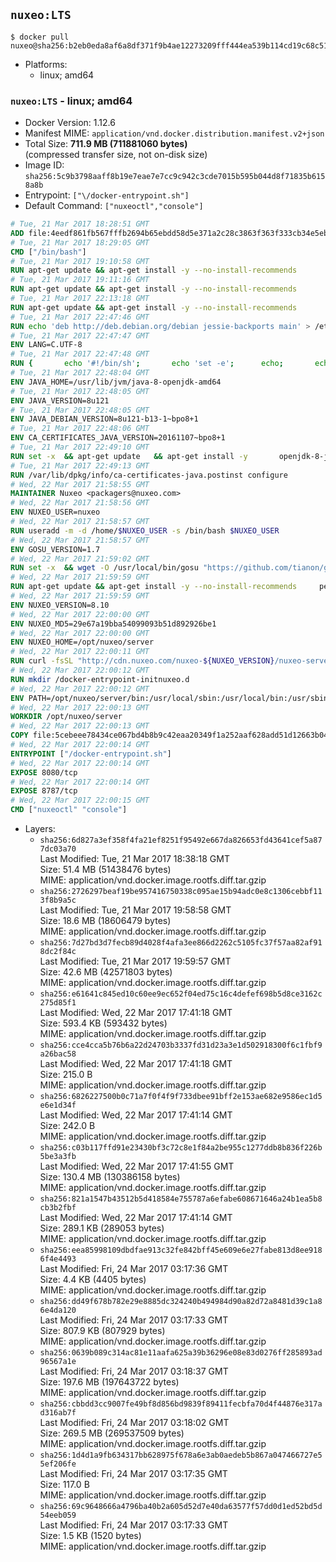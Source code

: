 ## `nuxeo:LTS`

```console
$ docker pull nuxeo@sha256:b2eb0eda8af6a8df371f9b4ae12273209fff444ea539b114cd19c68c5190968e
```

-	Platforms:
	-	linux; amd64

### `nuxeo:LTS` - linux; amd64

-	Docker Version: 1.12.6
-	Manifest MIME: `application/vnd.docker.distribution.manifest.v2+json`
-	Total Size: **711.9 MB (711881060 bytes)**  
	(compressed transfer size, not on-disk size)
-	Image ID: `sha256:5c9b3798aaff8b19e7eae7e7cc9c942c3cde7015b595b044d8f71835b6158a8b`
-	Entrypoint: `["\/docker-entrypoint.sh"]`
-	Default Command: `["nuxeoctl","console"]`

```dockerfile
# Tue, 21 Mar 2017 18:28:51 GMT
ADD file:4eedf861fb567fffb2694b65ebdd58d5e371a2c28c3863f363f333cb34e5eb7b in / 
# Tue, 21 Mar 2017 18:29:05 GMT
CMD ["/bin/bash"]
# Tue, 21 Mar 2017 19:10:58 GMT
RUN apt-get update && apt-get install -y --no-install-recommends 		ca-certificates 		curl 		wget 	&& rm -rf /var/lib/apt/lists/*
# Tue, 21 Mar 2017 19:11:16 GMT
RUN apt-get update && apt-get install -y --no-install-recommends 		bzr 		git 		mercurial 		openssh-client 		subversion 				procps 	&& rm -rf /var/lib/apt/lists/*
# Tue, 21 Mar 2017 22:13:18 GMT
RUN apt-get update && apt-get install -y --no-install-recommends 		bzip2 		unzip 		xz-utils 	&& rm -rf /var/lib/apt/lists/*
# Tue, 21 Mar 2017 22:47:46 GMT
RUN echo 'deb http://deb.debian.org/debian jessie-backports main' > /etc/apt/sources.list.d/jessie-backports.list
# Tue, 21 Mar 2017 22:47:47 GMT
ENV LANG=C.UTF-8
# Tue, 21 Mar 2017 22:47:48 GMT
RUN { 		echo '#!/bin/sh'; 		echo 'set -e'; 		echo; 		echo 'dirname "$(dirname "$(readlink -f "$(which javac || which java)")")"'; 	} > /usr/local/bin/docker-java-home 	&& chmod +x /usr/local/bin/docker-java-home
# Tue, 21 Mar 2017 22:48:04 GMT
ENV JAVA_HOME=/usr/lib/jvm/java-8-openjdk-amd64
# Tue, 21 Mar 2017 22:48:05 GMT
ENV JAVA_VERSION=8u121
# Tue, 21 Mar 2017 22:48:05 GMT
ENV JAVA_DEBIAN_VERSION=8u121-b13-1~bpo8+1
# Tue, 21 Mar 2017 22:48:06 GMT
ENV CA_CERTIFICATES_JAVA_VERSION=20161107~bpo8+1
# Tue, 21 Mar 2017 22:49:10 GMT
RUN set -x 	&& apt-get update 	&& apt-get install -y 		openjdk-8-jdk="$JAVA_DEBIAN_VERSION" 		ca-certificates-java="$CA_CERTIFICATES_JAVA_VERSION" 	&& rm -rf /var/lib/apt/lists/* 	&& [ "$JAVA_HOME" = "$(docker-java-home)" ]
# Tue, 21 Mar 2017 22:49:13 GMT
RUN /var/lib/dpkg/info/ca-certificates-java.postinst configure
# Wed, 22 Mar 2017 21:58:55 GMT
MAINTAINER Nuxeo <packagers@nuxeo.com>
# Wed, 22 Mar 2017 21:58:56 GMT
ENV NUXEO_USER=nuxeo
# Wed, 22 Mar 2017 21:58:57 GMT
RUN useradd -m -d /home/$NUXEO_USER -s /bin/bash $NUXEO_USER
# Wed, 22 Mar 2017 21:58:57 GMT
ENV GOSU_VERSION=1.7
# Wed, 22 Mar 2017 21:59:02 GMT
RUN set -x 	&& wget -O /usr/local/bin/gosu "https://github.com/tianon/gosu/releases/download/$GOSU_VERSION/gosu-$(dpkg --print-architecture)" 	&& wget -O /usr/local/bin/gosu.asc "https://github.com/tianon/gosu/releases/download/$GOSU_VERSION/gosu-$(dpkg --print-architecture).asc" 	&& export GNUPGHOME="$(mktemp -d)" 	&& gpg --keyserver ha.pool.sks-keyservers.net --recv-keys B42F6819007F00F88E364FD4036A9C25BF357DD4 	&& gpg --batch --verify /usr/local/bin/gosu.asc /usr/local/bin/gosu 	&& rm -r "$GNUPGHOME" /usr/local/bin/gosu.asc 	&& chmod +x /usr/local/bin/gosu 	&& gosu nobody true
# Wed, 22 Mar 2017 21:59:59 GMT
RUN apt-get update && apt-get install -y --no-install-recommends     perl     locales     pwgen     imagemagick     ffmpeg2theora     ufraw     poppler-utils     libreoffice     libwpd-tools     exiftool     ghostscript  && rm -rf /var/lib/apt/lists/*
# Wed, 22 Mar 2017 21:59:59 GMT
ENV NUXEO_VERSION=8.10
# Wed, 22 Mar 2017 22:00:00 GMT
ENV NUXEO_MD5=29e67a19bba54099093b51d892926be1
# Wed, 22 Mar 2017 22:00:00 GMT
ENV NUXEO_HOME=/opt/nuxeo/server
# Wed, 22 Mar 2017 22:00:11 GMT
RUN curl -fsSL "http://cdn.nuxeo.com/nuxeo-${NUXEO_VERSION}/nuxeo-server-${NUXEO_VERSION}-tomcat.zip" -o /tmp/nuxeo-distribution-tomcat.zip     && echo "$NUXEO_MD5 /tmp/nuxeo-distribution-tomcat.zip" | md5sum -c -     && mkdir -p /tmp/nuxeo-distribution $(dirname $NUXEO_HOME)     && unzip -q -d /tmp/nuxeo-distribution /tmp/nuxeo-distribution-tomcat.zip     && DISTDIR=$(/bin/ls /tmp/nuxeo-distribution | head -n 1)     && mv /tmp/nuxeo-distribution/$DISTDIR $NUXEO_HOME     && sed -i -e "s/^org.nuxeo.distribution.package.*/org.nuxeo.distribution.package=docker/" $NUXEO_HOME/templates/common/config/distribution.properties     && rm -rf /tmp/nuxeo-distribution*     && chmod +x $NUXEO_HOME/bin/*ctl $NUXEO_HOME/bin/*.sh
# Wed, 22 Mar 2017 22:00:12 GMT
RUN mkdir /docker-entrypoint-initnuxeo.d
# Wed, 22 Mar 2017 22:00:12 GMT
ENV PATH=/opt/nuxeo/server/bin:/usr/local/sbin:/usr/local/bin:/usr/sbin:/usr/bin:/sbin:/bin
# Wed, 22 Mar 2017 22:00:13 GMT
WORKDIR /opt/nuxeo/server
# Wed, 22 Mar 2017 22:00:13 GMT
COPY file:5cebeee78434ce067bd4b8b9c42eaa20349f1a252aaf628add51d12663b04917 in / 
# Wed, 22 Mar 2017 22:00:14 GMT
ENTRYPOINT ["/docker-entrypoint.sh"]
# Wed, 22 Mar 2017 22:00:14 GMT
EXPOSE 8080/tcp
# Wed, 22 Mar 2017 22:00:14 GMT
EXPOSE 8787/tcp
# Wed, 22 Mar 2017 22:00:15 GMT
CMD ["nuxeoctl" "console"]
```

-	Layers:
	-	`sha256:6d827a3ef358f4fa21ef8251f95492e667da826653fd43641cef5a877dc03a70`  
		Last Modified: Tue, 21 Mar 2017 18:38:18 GMT  
		Size: 51.4 MB (51438476 bytes)  
		MIME: application/vnd.docker.image.rootfs.diff.tar.gzip
	-	`sha256:2726297beaf19be957416750338c095ae15b94adc0e8c1306cebbf113f8b9a5c`  
		Last Modified: Tue, 21 Mar 2017 19:58:58 GMT  
		Size: 18.6 MB (18606479 bytes)  
		MIME: application/vnd.docker.image.rootfs.diff.tar.gzip
	-	`sha256:7d27bd3d7fecb89d4028f4afa3ee866d2262c5105fc37f57aa82af918dc2f84c`  
		Last Modified: Tue, 21 Mar 2017 19:59:57 GMT  
		Size: 42.6 MB (42571803 bytes)  
		MIME: application/vnd.docker.image.rootfs.diff.tar.gzip
	-	`sha256:e61641c845ed10c60ee9ec652f04ed75c16c4defef698b5d8ce3162c275d85f1`  
		Last Modified: Wed, 22 Mar 2017 17:41:18 GMT  
		Size: 593.4 KB (593432 bytes)  
		MIME: application/vnd.docker.image.rootfs.diff.tar.gzip
	-	`sha256:cce4cca5b76b6a22d24703b3337fd31d23a3e1d502918300f6c1fbf9a26bac58`  
		Last Modified: Wed, 22 Mar 2017 17:41:18 GMT  
		Size: 215.0 B  
		MIME: application/vnd.docker.image.rootfs.diff.tar.gzip
	-	`sha256:6826227500b0c71a7f0f4f9f733dbee91bff2e153ae682e9586ec1d5e6e1d34f`  
		Last Modified: Wed, 22 Mar 2017 17:41:14 GMT  
		Size: 242.0 B  
		MIME: application/vnd.docker.image.rootfs.diff.tar.gzip
	-	`sha256:c03b117ffd91e23430bf3c72c8e1f84a2be955c1277ddb8b836f226b5be3a3fb`  
		Last Modified: Wed, 22 Mar 2017 17:41:55 GMT  
		Size: 130.4 MB (130386158 bytes)  
		MIME: application/vnd.docker.image.rootfs.diff.tar.gzip
	-	`sha256:821a1547b43512b5d418584e755787a6efabe608671646a24b1ea5b8cb3b2fbf`  
		Last Modified: Wed, 22 Mar 2017 17:41:14 GMT  
		Size: 289.1 KB (289053 bytes)  
		MIME: application/vnd.docker.image.rootfs.diff.tar.gzip
	-	`sha256:eea85998109dbdfae913c32fe842bff45e609e6e27fabe813d8ee9186f4e4493`  
		Last Modified: Fri, 24 Mar 2017 03:17:36 GMT  
		Size: 4.4 KB (4405 bytes)  
		MIME: application/vnd.docker.image.rootfs.diff.tar.gzip
	-	`sha256:dd49f678b782e29e8885dc324240b494984d90a82d72a8481d39c1a86e4da120`  
		Last Modified: Fri, 24 Mar 2017 03:17:33 GMT  
		Size: 807.9 KB (807929 bytes)  
		MIME: application/vnd.docker.image.rootfs.diff.tar.gzip
	-	`sha256:0639b089c314ac81e11aafa625a39b36296e08e83d0276ff285893ad96567a1e`  
		Last Modified: Fri, 24 Mar 2017 03:18:37 GMT  
		Size: 197.6 MB (197643722 bytes)  
		MIME: application/vnd.docker.image.rootfs.diff.tar.gzip
	-	`sha256:cbbdd3cc9007fe49bf8d856bd9839f89411fecbfa70d4f44876e317ad316ab7f`  
		Last Modified: Fri, 24 Mar 2017 03:18:02 GMT  
		Size: 269.5 MB (269537509 bytes)  
		MIME: application/vnd.docker.image.rootfs.diff.tar.gzip
	-	`sha256:1d4d1a9fb634317bb628975f678a6e3ab0aedeb5b867a047466727e55ef206fe`  
		Last Modified: Fri, 24 Mar 2017 03:17:35 GMT  
		Size: 117.0 B  
		MIME: application/vnd.docker.image.rootfs.diff.tar.gzip
	-	`sha256:69c9648666a4796ba40b2a605d52d7e40da63577f57dd0d1ed52bd5d54eeb059`  
		Last Modified: Fri, 24 Mar 2017 03:17:33 GMT  
		Size: 1.5 KB (1520 bytes)  
		MIME: application/vnd.docker.image.rootfs.diff.tar.gzip
